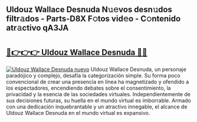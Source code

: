 ## Uldouz Wallace Desnuda N𝚞𝚎vos desn𝚞dos filtr𝚊dos - Parts-D8X F𝚘tos vid𝚎o - C𝚘ntenido atr𝚊ctivo qA3JA

# <h2><a href="http://mb7jz19.tromn.icu/?c=Uldouz+Wallace+Desnuda">🔗👉👉👉 Uldouz Wallace Desnuda 🔗🔗</a></h2>

[![Uldouz Wallace Desnuda nuevo](https://i.imgur.com/pEAQMta.gif)](http://mb7jz19.tromn.icu/?c=Uldouz+Wallace+Desnuda)
Uldouz Wallace Desnuda, un personaje paradójico y complejo, desafía la categorización simple. Su forma poco convencional de crear una presencia en línea ha magnetizado y ofendido a los espectadores, encendiendo debates sobre el consentimiento, la privacidad y la esencia de las sociedades virtuales. Independientemente de sus decisiones futuras, su huella en el mundo virtual es imborrable. Armado con una dedicación inquebrantable y un atractivo innegable, el alcance de Uldouz Wallace Desnuda en el mundo virtual es expansivo.
